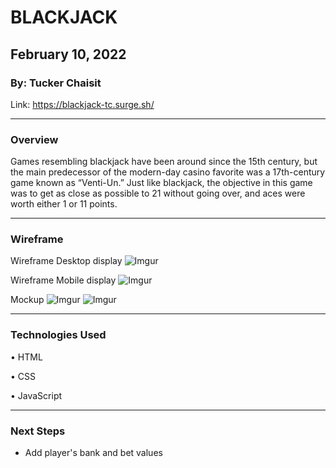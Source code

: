# BLACKJACK

## February 10, 2022

### By: Tucker Chaisit

Link: https://blackjack-tc.surge.sh/

*** 

### Overview

Games resembling blackjack have been around since the 15th century, but the main predecessor of the modern-day casino favorite was a 17th-century game known as “Venti-Un.” Just like blackjack, the objective in this game was to get as close as possible to 21 without going over, and aces were worth either 1 or 11 points.

***

### Wireframe
Wireframe Desktop display
![Imgur](https://i.imgur.com/8VKfEss.png)

Wireframe Mobile display
![Imgur](https://i.imgur.com/ybOR8nE.png)

Mockup
![Imgur](https://i.imgur.com/4T6SiLL.png)
![Imgur](https://i.imgur.com/kCEw3nh.png)

---

### Technologies Used

• HTML

• CSS

• JavaScript

---
### Next Steps

- Add player's bank and bet values
